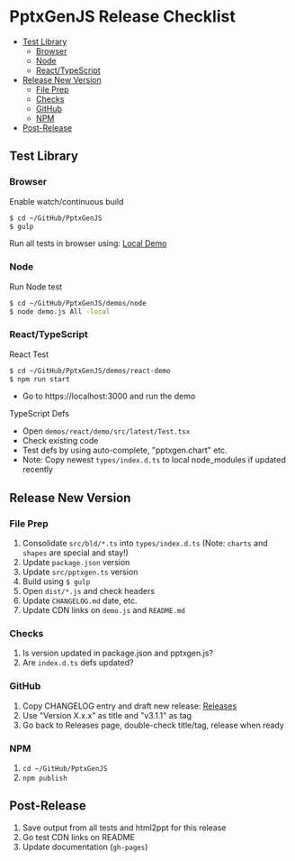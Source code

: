 # PptxGenJS Release Checklist

<!-- START doctoc generated TOC please keep comment here to allow auto update -->
<!-- DON'T EDIT THIS SECTION, INSTEAD RE-RUN doctoc TO UPDATE -->


- [Test Library](#test-library)
  - [Browser](#browser)
  - [Node](#node)
  - [React/TypeScript](#reacttypescript)
- [Release New Version](#release-new-version)
  - [File Prep](#file-prep)
  - [Checks](#checks)
  - [GitHub](#github)
  - [NPM](#npm)
- [Post-Release](#post-release)

<!-- END doctoc generated TOC please keep comment here to allow auto update -->

## Test Library

### Browser

Enable watch/continuous build

```bash
$ cd ~/GitHub/PptxGenJS
$ gulp
```

Run all tests in browser using: [Local Demo](file:///Users/brentely/GitHub/PptxGenJS/demos/browser/index.html)

### Node

Run Node test

```bash
$ cd ~/GitHub/PptxGenJS/demos/node
$ node demo.js All -local
```

### React/TypeScript

React Test

```bash
$ cd ~/GitHub/PptxGenJS/demos/react-demo
$ npm run start
```

- Go to https://localhost:3000 and run the demo

TypeScript Defs

- Open `demos/react/demo/src/latest/Test.tsx`
- Check existing code
- Test defs by using auto-complete, "pptxgen.chart" etc.
- Note: Copy newest `types/index.d.ts` to local node_modules if updated recently

## Release New Version

### File Prep

1. Consolidate `src/bld/*.ts` into `types/index.d.ts` (Note: `charts` and `shapes` are special and stay!)
2. Update `package.json` version
3. Update `src/pptxgen.ts` version
4. Build using `$ gulp`
5. Open `dist/*.js` and check headers
6. Update `CHANGELOG.md` date, etc.
7. Update CDN links on `demo.js` and `README.md`

### Checks

1. Is version updated in package.json and pptxgen.js?
2. Are `index.d.ts` defs updated?

### GitHub

1. Copy CHANGELOG entry and draft new release: [Releases](https://github.com/gitbrent/PptxGenJS/releases)
2. Use "Version X.x.x" as title and "v3.1.1" as tag
3. Go back to Releases page, double-check title/tag, release when ready

### NPM

1. `cd ~/GitHub/PptxGenJS`
2. `npm publish`

## Post-Release

1. Save output from all tests and html2ppt for this release
2. Go test CDN links on README
3. Update documentation (`gh-pages`)
